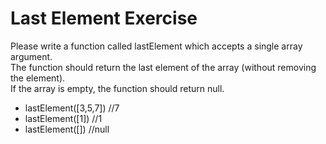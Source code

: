 # Last Element Exercise

Please write a function called lastElement which accepts a single array argument.<br/>
The function should return the last element of the array (without removing the element).<br/>
If the array is empty, the function should return null.<br/>

- lastElement([3,5,7]) //7
- lastElement([1]) //1
- lastElement([]) //null
